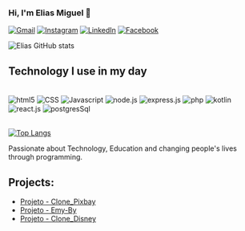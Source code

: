 ### Hi, I'm Elias Miguel 👋

[![Gmail](https://img.shields.io/badge/Gmail-D14836?style=for-the-badge&logo=gmail&logoColor=white)](eliasperreira@gmail.com)
[![Instagram](https://img.shields.io/badge/Instagram-E4405F?style=for-the-badge&logo=instagram&logoColor=white)](https://www.instagram.com/elias_p_miguel/)
[![LinkedIn](https://img.shields.io/badge/LinkedIn-0077B5?style=for-the-badge&logo=linkedin&logoColor=white)](https://www.linkedin.com/in/elias-perreira-miguel/)
[![Facebook](https://img.shields.io/badge/Facebook-1877F2?style=for-the-badge&logo=facebook&logoColor=white)](https://www.facebook.com/eliaspereiramiguel.elias/)

![Elias GitHub stats](https://github-readme-stats.vercel.app/api?username=eliamiguel&show_icons=true&theme=dracula)


## Technology I use in my day 

<div style="display: inline_block"><br/>
<img align="center" alt="html5" src="https://img.shields.io/badge/HTML5-E34F26?style=for-the-badge&logo=html5&logoColor=white">
<img align="center" alt="CSS" src="https://img.shields.io/badge/CSS3-1572B6?style=for-the-badge&logo=css3&logoColor=white">
<img align="center" alt="Javascript" src="https://img.shields.io/badge/JavaScript-F7DF1E?style=for-the-badge&logo=javascript&logoColor=black">
<img align="center" alt="node.js" src="https://img.shields.io/badge/Node.js-43853D?style=for-the-badge&logo=node.js&logoColor=white">
<img align="center" alt="express.js" src="https://img.shields.io/badge/Express.js-404D59?style=for-the-badge">
<img align="center" alt="php" src="https://img.shields.io/badge/PHP-777BB4?style=for-the-badge&logo=php&logoColor=white">
<img align="center" alt="kotlin" src="https://img.shields.io/badge/Kotlin-0095D5?&style=for-the-badge&logo=kotlin&logoColor=white">
<img align="center" alt="react.js" src="https://img.shields.io/badge/React-20232A?style=for-the-badge&logo=react&logoColor=61DAFB">
<img align="center" alt="postgresSql" src="https://img.shields.io/badge/PostgreSQL-316192?style=for-the-badge&logo=postgresql&logoColor=white">
</div><br/>

[![Top Langs](https://github-readme-stats.vercel.app/api/top-langs/?username=eliamiguel&layout=pie)](https://github.com/eliamiguel/github-readme-stats)

Passionate about Technology, Education and changing people's lives through programming.

## Projects: 
- [Projeto - Clone_Pixbay ](https://clone-pixabay-api.vercel.app/)<br/>
- [Projeto - Emy-By ](https://clone-pixabay-api.vercel.app/)<br/>
- [Projeto - Clone_Disney ](https://clone-pixabay-api.vercel.app/)<br/>



